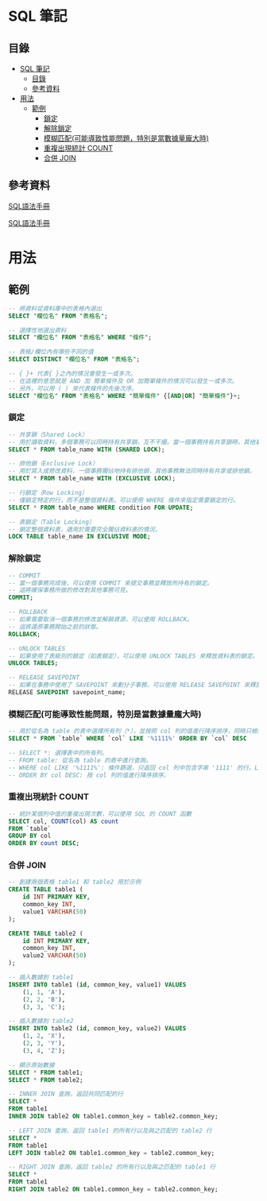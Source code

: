# SQL 筆記

## 目錄

- [SQL 筆記](#sql-筆記)
	- [目錄](#目錄)
	- [參考資料](#參考資料)
- [用法](#用法)
	- [範例](#範例)
		- [鎖定](#鎖定)
		- [解除鎖定](#解除鎖定)
		- [模糊匹配(可能導致性能問題，特別是當數據量龐大時)](#模糊匹配可能導致性能問題特別是當數據量龐大時)
		- [重複出現統計 COUNT](#重複出現統計-count)
		- [合併 JOIN](#合併-join)

## 參考資料

[SQL語法手冊](http://tw.gitbook.net/sql/index.html)

[SQL語法手冊](https://www.1keydata.com/tw/sql/sql.html)

# 用法

## 範例

```sql
-- 將資料從資料庫中的表格內選出
SELECT "欄位名" FROM "表格名";

-- 選擇性地選出資料
SELECT "欄位名" FROM "表格名" WHERE "條件";

-- 表格/欄位內有哪些不同的值
SELECT DISTINCT "欄位名" FROM "表格名";

-- { }+ 代表{ }之內的情況會發生一或多次。
-- 在這裡的意思就是 AND 加 簡單條件及 OR 加簡單條件的情況可以發生一或多次。
-- 另外，可以用 ( ) 來代表條件的先後次序。
SELECT "欄位名" FROM "表格名" WHERE "簡單條件" {[AND|OR] "簡單條件"}+;
```

### 鎖定

```sql
-- 共享鎖（Shared Lock）
-- 用於讀取資料，多個事務可以同時持有共享鎖，互不干擾。當一個事務持有共享鎖時，其他事務可以讀取資料但無法修改。
SELECT * FROM table_name WITH (SHARED LOCK);

-- 排他鎖（Exclusive Lock）
-- 用於寫入或修改資料，一個事務獨佔地持有排他鎖，其他事務無法同時持有共享或排他鎖。
SELECT * FROM table_name WITH (EXCLUSIVE LOCK);

-- 行鎖定（Row Locking）
-- 僅鎖定特定的行，而不是整個資料表。可以使用 WHERE 條件來指定需要鎖定的行。
SELECT * FROM table_name WHERE condition FOR UPDATE;

-- 表鎖定（Table Locking）
-- 鎖定整個資料表，適用於需要完全獨佔資料表的情況。
LOCK TABLE table_name IN EXCLUSIVE MODE;
```

### 解除鎖定

```sql
-- COMMIT
-- 當一個事務完成後，可以使用 COMMIT 來提交事務並釋放所持有的鎖定。
-- 這將確保事務所做的修改對其他事務可見。
COMMIT;

-- ROLLBACK
-- 如果需要取消一個事務的修改並解鎖資源，可以使用 ROLLBACK。
-- 這將還原事務開始之前的狀態。
ROLLBACK;

-- UNLOCK TABLES
-- 如果使用了表級別的鎖定（如表鎖定），可以使用 UNLOCK TABLES 來釋放資料表的鎖定。
UNLOCK TABLES;

-- RELEASE SAVEPOINT
-- 如果在事務中使用了 SAVEPOINT 來劃分子事務，可以使用 RELEASE SAVEPOINT 來釋放子事務的鎖定。
RELEASE SAVEPOINT savepoint_name;
```

### 模糊匹配(可能導致性能問題，特別是當數據量龐大時)

```sql
-- 用於從名為 table 的表中選擇所有列（*），並按照 col 列的值進行降序排序，同時只檢索 col 列中包含字串 '1111' 的行。
SELECT * FROM `table` WHERE `col` LIKE '%1111%' ORDER BY `col` DESC

-- SELECT *: 選擇表中的所有列。
-- FROM table: 從名為 table 的表中進行查詢。
-- WHERE col LIKE '%1111%': 條件篩選，只返回 col 列中包含字串 '1111' 的行。LIKE 是用於模糊匹配的運算符，% 表示匹配任意字符（包括零個字符）。
-- ORDER BY col DESC: 按 col 列的值進行降序排序。
```

### 重複出現統計 COUNT

```sql
-- 統計某個列中值的重複出現次數，可以使用 SQL 的 COUNT 函數
SELECT col, COUNT(col) AS count
FROM `table`
GROUP BY col
ORDER BY count DESC;
```

### 合併 JOIN

```sql
-- 創建兩個表格 table1 和 table2 用於示例
CREATE TABLE table1 (
    id INT PRIMARY KEY,
    common_key INT,
    value1 VARCHAR(50)
);

CREATE TABLE table2 (
    id INT PRIMARY KEY,
    common_key INT,
    value2 VARCHAR(50)
);

-- 插入數據到 table1
INSERT INTO table1 (id, common_key, value1) VALUES
    (1, 1, 'A'),
    (2, 2, 'B'),
    (3, 3, 'C');

-- 插入數據到 table2
INSERT INTO table2 (id, common_key, value2) VALUES
    (1, 2, 'X'),
    (2, 3, 'Y'),
    (3, 4, 'Z');

-- 顯示原始數據
SELECT * FROM table1;
SELECT * FROM table2;

-- INNER JOIN 查詢，返回共同匹配的行
SELECT *
FROM table1
INNER JOIN table2 ON table1.common_key = table2.common_key;

-- LEFT JOIN 查詢，返回 table1 的所有行以及與之匹配的 table2 行
SELECT *
FROM table1
LEFT JOIN table2 ON table1.common_key = table2.common_key;

-- RIGHT JOIN 查詢，返回 table2 的所有行以及與之匹配的 table1 行
SELECT *
FROM table1
RIGHT JOIN table2 ON table1.common_key = table2.common_key;
```
